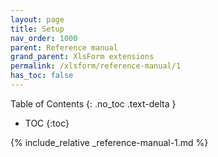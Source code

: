 ```yaml
---
layout: page
title: Setup
nav_order: 1000
parent: Reference manual
grand_parent: XlsForm extensions
permalink: /xlsform/reference-manual/1
has_toc: false
---
```

Table of Contents
{: .no_toc .text-delta }

- TOC
{:toc}

{% include_relative _reference-manual-1.md %}
